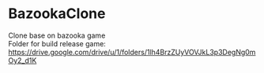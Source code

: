 # BazookaClone
 Clone base on bazooka game\
 Folder for build release game: https://drive.google.com/drive/u/1/folders/1lh4BrzZUyVOVJkL3p3DegNg0mOy2_d1K
